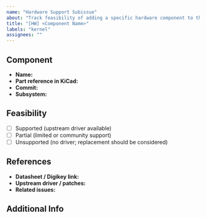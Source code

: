 ```yaml
---
name: "Hardware Support Subissue"
about: "Track feasibility of adding a specific hardware component to the SPIRIT Linux kernel"
title: "[HW] <Component Name>"
labels: "kernel"
assignees: ""
---
```


## Component

- **Name:** <!-- Component Name -->
- **Part reference in KiCad:** <!-- Exact part chosen in KiCad -->
- **Commit:** <!-- Include SPIRIT KiCad commit hash to indicate which version this part comes from -->
- **Subsystem:** <!-- e.g., Power, Display, Audio, GMS -->
<!-- Briefly describe what this subsystem does or controls in the device -->

## Feasibility

- [ ] Supported (upstream driver available)
- [ ] Partial (limited or community support)
- [ ] Unsupported (no driver; replacement should be considered)

## References

- **Datasheet / Digikey link:** <!-- link -->
- **Upstream driver / patches:** <!-- link -->
- **Related issues:** <!-- link -->

## Additional Info
